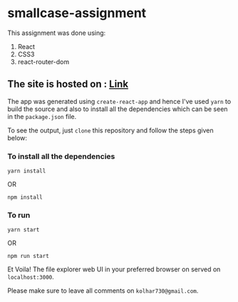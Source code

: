 # smallcase-assignment

This assignment was done using:

1. React
2. CSS3
3. react-router-dom

## The site is hosted on : [Link]()

The app was generated using ```create-react-app``` and hence I've used ```yarn``` to build the source and also to install all the dependencies which can be seen in the ```package.json``` file.

To see the output, just ```clone``` this repository and follow the steps given below:

### To install all the dependencies

```text
yarn install
```

OR

```text
npm install
```

### To run

```text
yarn start
```

OR

```text
npm run start
```

Et Voila! The file explorer web UI in your preferred browser on served on ```localhost:3000```.

Please make sure to leave all comments on ```kolhar730@gmail.com```.